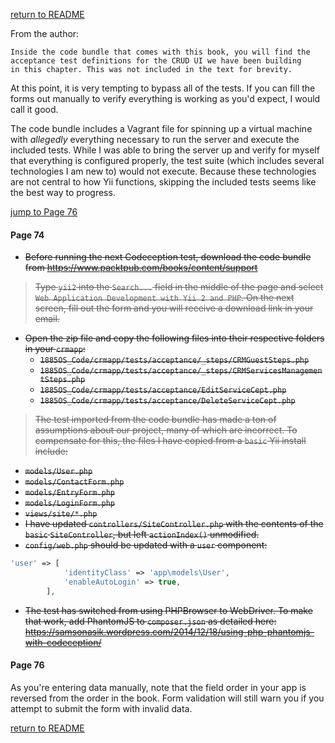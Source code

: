 [return to README](README.md)

From the author:
```
Inside the code bundle that comes with this book, you will find the
acceptance test definitions for the CRUD UI we have been building
in this chapter. This was not included in the text for brevity. 
```
At this point, it is very tempting to bypass all of the tests. If you can fill the forms out manually to verify everything is working as you'd expect, I would call it good.

The code bundle includes a Vagrant file for spinning up a virtual machine with _allegedly_ everything necessary to run the server and execute the included tests. While I was able to bring the server up and verify for myself that everything is configured properly, the test suite (which includes several technologies I am new to) would not execute. Because these technologies are not central to how Yii functions, skipping the included tests seems like the best way to progress.

[jump to Page 76](Chapter-3.md#page-76)

#### Page 74

- ~~Before running the next Codeception test, download the code bundle from https://www.packtpub.com/books/content/support~~

> ~~Type `yii2` into the `Search...` field in the middle of the page and select `Web Application Development with Yii 2 and PHP`.
> On the next screen, fill out the form and you will receive a download link in your email.~~

- ~~Open the zip file and copy the following files into their respective folders in your `crmapp`:~~
  - ~~`1885OS_Code/crmapp/tests/acceptance/_steps/CRMGuestSteps.php`~~
  - ~~`1885OS_Code/crmapp/tests/acceptance/_steps/CRMServicesManagementSteps.php`~~
  - ~~`1885OS_Code/crmapp/tests/acceptance/EditServiceCept.php`~~
  - ~~`1885OS_Code/crmapp/tests/acceptance/DeleteServiceCept.php`~~

> ~~The test imported from the code bundle has made a ton of assumptions about our project, many of which are incorrect. To compensate for this, the files I have copied from a `basic` Yii install include:~~
- ~~`models/User.php`~~
- ~~`models/ContactForm.php`~~
- ~~`models/EntryForm.php`~~
- ~~`models/LoginForm.php`~~
- ~~`views/site/*.php`~~
- ~~I have updated `controllers/SiteController.php` with the contents of the `basic` `SiteController`, but left `actionIndex()` unmodified.~~
- ~~`config/web.php` should be updated with a `user` component:~~
```php
'user' => [
            'identityClass' => 'app\models\User',
            'enableAutoLogin' => true,
        ],
```
- ~~The test has switched from using PHPBrowser to WebDriver. To make that work, add PhantomJS to `composer.json` as detailed here: https://samsonasik.wordpress.com/2014/12/18/using-php-phantomjs-with-codeception/~~

#### Page 76
As you're entering data manually, note that the field order in your app is reversed from the order in the book. Form validation will still warn you if you attempt to submit the form with invalid data.

[return to README](README.md)

